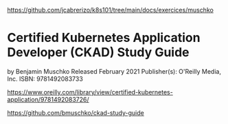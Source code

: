https://github.com/jcabrerizo/k8s101/tree/main/docs/exercices/muschko

# Certified Kubernetes Application Developer (CKAD) Study Guide

by Benjamin Muschko
Released February 2021
Publisher(s): O'Reilly Media, Inc.
ISBN: 9781492083733

https://www.oreilly.com/library/view/certified-kubernetes-application/9781492083726/

https://github.com/bmuschko/ckad-study-guide
